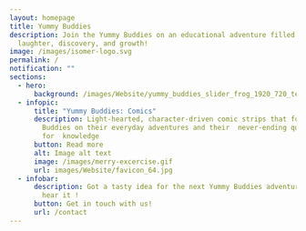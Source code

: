 ```yaml
---
layout: homepage
title: Yummy Buddies
description: Join the Yummy Buddies on an educational adventure filled with
  laughter, discovery, and growth!
image: /images/isomer-logo.svg
permalink: /
notification: ""
sections:
  - hero:
      background: /images/Website/yummy_buddies_slider_frog_1920_720_text2.jpg
  - infopic:
      title: "Yummy Buddies: Comics"
      description: Light-hearted, character-driven comic strips that follow the Yummy
        Buddies on their everyday adventures and their  never-ending quest
        for  knowledge
      button: Read more
      alt: Image alt text
      image: /images/merry-excercise.gif
      url: images/Website/favicon_64.jpg
  - infobar:
      description: Got a tasty idea for the next Yummy Buddies adventure? We’d love to
        hear it !
      button: Get in touch with us!
      url: /contact
---
```

